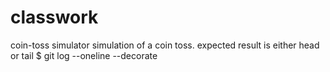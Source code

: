 # classwork

coin-toss simulator
simulation of a coin toss. expected result is either head or tail
$ git log --oneline --decorate
